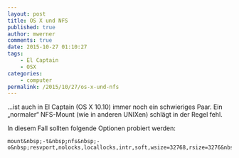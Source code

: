 ```yaml
---
layout: post
title: OS X und NFS
published: true
author: mwerner
comments: true
date: 2015-10-27 01:10:27
tags:
    - El Captain
    - OSX
categories:
    - computer
permalink: /2015/10/27/os-x-und-nfs
---
```

&#8230;ist auch in El Captain (OS X 10.10) immer noch ein schwieriges Paar. Ein &#8222;normaler&#8220; NFS-Mount (wie in anderen UNIXen) schlägt in der Regel fehl.

In diesem Fall sollten folgende Optionen probiert werden:
  



  
    mount&nbsp;-t&nbsp;nfs&nbsp;-o&nbsp;resvport,nolocks,locallocks,intr,soft,wsize=32768,rsize=3276&nbsp;SERVER:/MOUNTPOINT&nbsp;PATH
  



  
&nbsp;